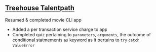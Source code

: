 ## [Treehouse Talentpath]()
Resumed & completed movie CLI app
* Added a per transaction service charge to app
* Completed quiz pertaining to `parameters`, `arguments`, the outcome of conditional statmements `as` keyword as it pertains to `try` `catch` `ValueError`